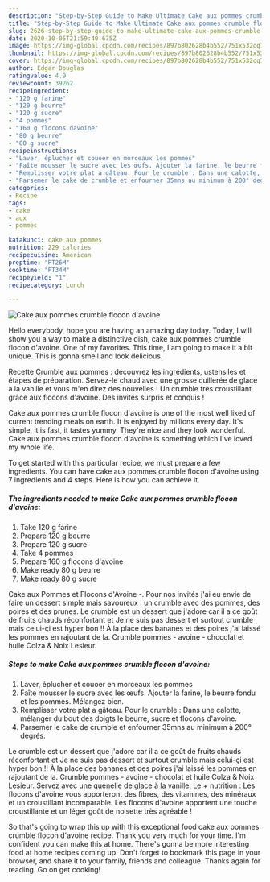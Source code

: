 ```yaml
---
description: "Step-by-Step Guide to Make Ultimate Cake aux pommes crumble flocon d&amp;#39;avoine"
title: "Step-by-Step Guide to Make Ultimate Cake aux pommes crumble flocon d&amp;#39;avoine"
slug: 2626-step-by-step-guide-to-make-ultimate-cake-aux-pommes-crumble-flocon-d-and-39-avoine
date: 2020-10-05T21:59:40.675Z
image: https://img-global.cpcdn.com/recipes/897b802628b4b552/751x532cq70/cake-aux-pommes-crumble-flocon-davoine-photo-principale-de-la-recette.jpg
thumbnail: https://img-global.cpcdn.com/recipes/897b802628b4b552/751x532cq70/cake-aux-pommes-crumble-flocon-davoine-photo-principale-de-la-recette.jpg
cover: https://img-global.cpcdn.com/recipes/897b802628b4b552/751x532cq70/cake-aux-pommes-crumble-flocon-davoine-photo-principale-de-la-recette.jpg
author: Edgar Douglas
ratingvalue: 4.9
reviewcount: 39262
recipeingredient:
- "120 g farine"
- "120 g beurre"
- "120 g sucre"
- "4 pommes"
- "160 g flocons davoine"
- "80 g beurre"
- "80 g sucre"
recipeinstructions:
- "Laver, éplucher et couoer en morceaux les pommes"
- "Faîte mousser le sucre avec les œufs. Ajouter la farine, le beurre fondu et les pommes. Mélangez bien."
- "Remplisser votre plat a gâteau. Pour le crumble : Dans une calotte, mélanger du bout des doigts le beurre, sucre et flocons d&#39;avoine."
- "Parsemer le cake de crumble et enfourner 35mns au minimum à 200° degrés."
categories:
- Recipe
tags:
- cake
- aux
- pommes

katakunci: cake aux pommes 
nutrition: 229 calories
recipecuisine: American
preptime: "PT26M"
cooktime: "PT34M"
recipeyield: "1"
recipecategory: Lunch

---
```



![Cake aux pommes crumble flocon d&#39;avoine](https://img-global.cpcdn.com/recipes/897b802628b4b552/751x532cq70/cake-aux-pommes-crumble-flocon-davoine-photo-principale-de-la-recette.jpg)

Hello everybody, hope you are having an amazing day today. Today, I will show you a way to make a distinctive dish, cake aux pommes crumble flocon d&#39;avoine. One of my favorites. This time, I am going to make it a bit unique. This is gonna smell and look delicious.

Recette Crumble aux pommes : découvrez les ingrédients, ustensiles et étapes de préparation. Servez-le chaud avec une grosse cuillerée de glace à la vanille et vous m&#39;en direz des nouvelles ! Un crumble très croustillant grâce aux flocons d&#39;avoine. Des invités surpris et conquis !

Cake aux pommes crumble flocon d&#39;avoine is one of the most well liked of current trending meals on earth. It is enjoyed by millions every day. It's simple, it is fast, it tastes yummy. They're nice and they look wonderful. Cake aux pommes crumble flocon d&#39;avoine is something which I've loved my whole life.


To get started with this particular recipe, we must prepare a few ingredients. You can have cake aux pommes crumble flocon d&#39;avoine using 7 ingredients and 4 steps. Here is how you can achieve it.

<!--inarticleads1-->

##### The ingredients needed to make Cake aux pommes crumble flocon d&#39;avoine:

1. Take 120 g farine
1. Prepare 120 g beurre
1. Prepare 120 g sucre
1. Take 4 pommes
1. Prepare 160 g flocons d&#39;avoine
1. Make ready 80 g beurre
1. Make ready 80 g sucre


Cake aux Pommes et Flocons d&#39;Avoine -. Pour nos invités j&#39;ai eu envie de faire un dessert simple mais savoureux : un crumble avec des pommes, des poires et des prunes. Le crumble est un dessert que j&#39;adore car il a ce goût de fruits chauds réconfortant et Je ne suis pas dessert et surtout crumble mais celui-çi est hyper bon !! À la place des bananes et des poires j&#39;ai laissé les pommes en rajoutant de la. Crumble pommes - avoine - chocolat et huile Colza &amp; Noix Lesieur. 

<!--inarticleads2-->

##### Steps to make Cake aux pommes crumble flocon d&#39;avoine:

1. Laver, éplucher et couoer en morceaux les pommes
1. Faîte mousser le sucre avec les œufs. Ajouter la farine, le beurre fondu et les pommes. Mélangez bien.
1. Remplisser votre plat a gâteau. Pour le crumble : Dans une calotte, mélanger du bout des doigts le beurre, sucre et flocons d&#39;avoine.
1. Parsemer le cake de crumble et enfourner 35mns au minimum à 200° degrés.


Le crumble est un dessert que j&#39;adore car il a ce goût de fruits chauds réconfortant et Je ne suis pas dessert et surtout crumble mais celui-çi est hyper bon !! À la place des bananes et des poires j&#39;ai laissé les pommes en rajoutant de la. Crumble pommes - avoine - chocolat et huile Colza &amp; Noix Lesieur. Servez avec une quenelle de glace à la vanille. Le + nutrition : Les flocons d&#39;avoine vous apporteront des fibres, des vitamines, des minéraux et un croustillant incomparable. Les flocons d&#39;avoine apportent une touche croustillante et un léger goût de noisette très agréable ! 

So that's going to wrap this up with this exceptional food cake aux pommes crumble flocon d&#39;avoine recipe. Thank you very much for your time. I'm confident you can make this at home. There's gonna be more interesting food at home recipes coming up. Don't forget to bookmark this page in your browser, and share it to your family, friends and colleague. Thanks again for reading. Go on get cooking!
